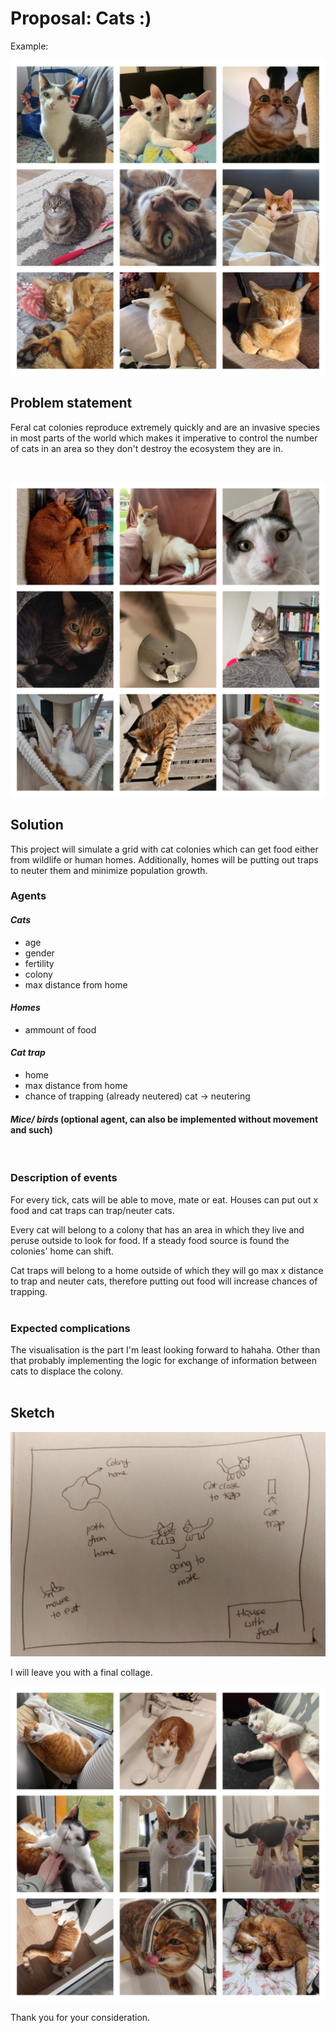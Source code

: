 # Proposal: Cats :)
Example: <br/>

![cat collage](doc/cat-collage-1.jpg)


## Problem statement
Feral cat colonies reproduce extremely quickly and are an invasive species in most parts of the world which makes it imperative to control the number of cats in an area so they don't destroy the ecosystem they are in. 

<br/>

![cat collage](doc/cat-collage-2.jpg)

## Solution 
This project will simulate a grid with cat colonies which can get food either from wildlife or human homes. Additionally, homes will be putting out traps to neuter them and minimize population growth.

### Agents
#### *Cats*
  - age
  - gender
  - fertility
  - colony
  - max distance from home
#### *Homes*
  - ammount of food
#### *Cat trap*
  - home
  - max distance from home
  - chance of trapping (already neutered) cat -> neutering
#### *Mice/ birds* (optional agent, can also be implemented without movement and such)
<br/>

### Description of events
For every tick, cats will be able to move, mate or eat.
Houses can put out x food and cat traps can trap/neuter cats.

Every cat will belong to a colony that has an area in which they live and peruse outside to look for food. If a steady food source is found the colonies' home can shift. 

Cat traps will belong to a home outside of which they will go max x distance to trap and neuter cats, therefore putting out food will increase chances of trapping.
<br/><br/>

### Expected complications
The visualisation is the part I'm least looking forward to hahaha. Other than that probably implementing the logic for exchange of information between cats to displace the colony. 
<br/><br/>

## Sketch
![sketch of events](doc/projectsketch.jpeg)

I will leave you with a final collage.
<br/>

![cat collage](doc/cat-collage-3.jpg)
<br/>

Thank you for your consideration.